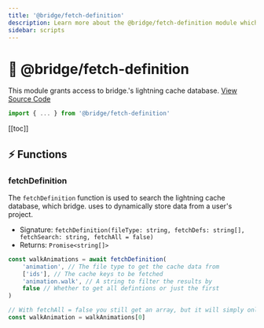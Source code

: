 ```yaml
---
title: '@bridge/fetch-definition'
description: Learn more about the @bridge/fetch-definition module which grants access to the lightning cache database.
sidebar: scripts
---
```


# 🔗 @bridge/fetch-definition

This module grants access to bridge.'s lightning cache database.
[View Source Code](https://github.com/bridge-core/editor/blob/main/src/components/Extensions/Scripts/Modules/fetchDefinition.ts)

```js
import { ... } from '@bridge/fetch-definition'
```

[[toc]]

## ⚡ Functions

### fetchDefinition

The `fetchDefinition` function is used to search the lightning cache database, which bridge. uses to dynamically store data from a user's project.

-   Signature: `fetchDefinition(fileType: string, fetchDefs: string[], fetchSearch: string, fetchAll = false)`
-   Returns: `Promise<string[]>`

```js
const walkAnimations = await fetchDefinition(
	'animation', // The file type to get the cache data from
	['ids'], // The cache keys to be fetched
	'animation.walk', // A string to filter the results by
	false // Whether to get all defintions or just the first
)

// With fetchAll = false you still get an array, but it will simply only contain one string
const walkAnimation = walkAnimations[0]
```
